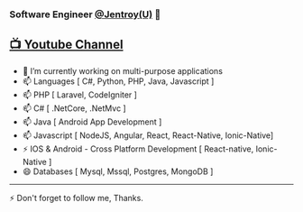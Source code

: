 ### Software Engineer [@Jentroy(U)](https://www.jentroy.com) 👋
 [:tv: Youtube Channel](https://www.youtube.com/channel/UCY2ELJdzCy1oehevQIN73mA?sub_confirmation=1)
---
- 🔭 I’m currently working on multi-purpose applications
- 📫 Languages [ C#, Python, PHP, Java, Javascript ]
- 📫 PHP [ Laravel, CodeIgniter ]
- 📫 C#  [ .NetCore, .NetMvc ]
- 📫 Java [ Android App Development ]
- 📫 Javascript [ NodeJS, Angular, React, React-Native, Ionic-Native]
- ⚡ IOS & Android - Cross Platform Development [ React-native, Ionic-Native ]
- 😄 Databases [ Mysql, Mssql, Postgres, MongoDB ]
---

⚡ Don't forget to follow me, Thanks.
